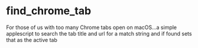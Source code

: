 # find_chrome_tab
For those of us with too many Chrome tabs open on macOS...a simple applescript to search the tab title and url for a match string and if found sets that as the active tab
